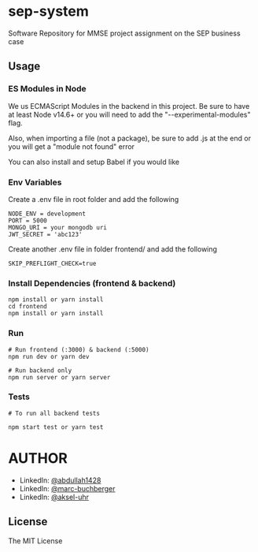 # sep-system

Software Repository for MMSE project assignment on the SEP business case

## Usage

### ES Modules in Node

We us ECMAScript Modules in the backend in this project. Be sure to have at least Node v14.6+ or you will need to add the "--experimental-modules" flag.

Also, when importing a file (not a package), be sure to add .js at the end or you will get a "module not found" error

You can also install and setup Babel if you would like

### Env Variables

Create a .env file in root folder and add the following

```
NODE_ENV = development
PORT = 5000
MONGO_URI = your mongodb uri
JWT_SECRET = 'abc123'
```

Create another .env file in folder frontend/ and add the following

```
SKIP_PREFLIGHT_CHECK=true
```

### Install Dependencies (frontend & backend)

```
npm install or yarn install
cd frontend
npm install or yarn install
```

### Run

```
# Run frontend (:3000) & backend (:5000)
npm run dev or yarn dev

# Run backend only
npm run server or yarn server
```

### Tests

```
# To run all backend tests

npm start test or yarn test
```

# AUTHOR

- LinkedIn: [@abdullah1428](https://www.linkedin.com/in/abdullahcse/)
- LinkedIn: [@marc-buchberger](https://www.linkedin.com/in/marc-buchberger-6a265bba/)
- LinkedIn: [@aksel-uhr](https://www.linkedin.com/in/aksel-uhr/)

## License

The MIT License
